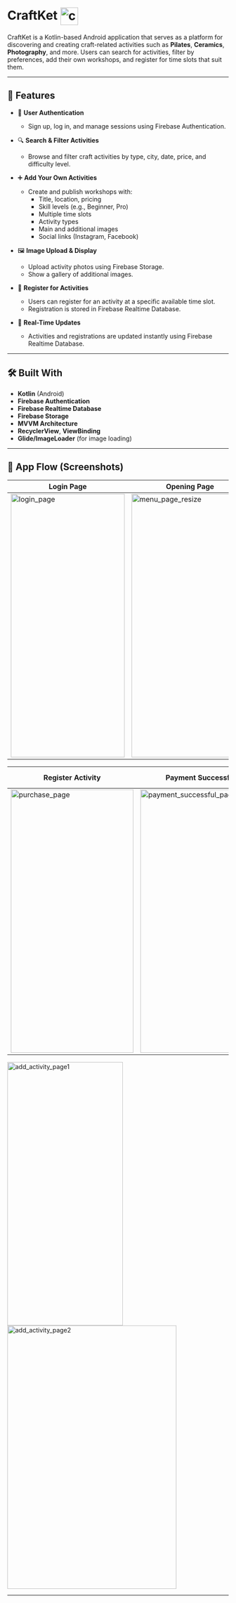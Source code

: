 # CraftKet <img width="40" height="40" alt="crafket_logo" align="center" src="https://github.com/user-attachments/assets/12312c40-35a4-43b0-974a-cf3ab603e400" />

CraftKet is a Kotlin-based Android application that serves as a platform for discovering and creating craft-related activities such as **Pilates**, **Ceramics**, **Photography**, and more. Users can search for activities, filter by preferences, add their own workshops, and register for time slots that suit them.

---

## 🚀 Features

- 🔐 **User Authentication**
  - Sign up, log in, and manage sessions using Firebase Authentication.

- 🔍 **Search & Filter Activities**
  - Browse and filter craft activities by type, city, date, price, and difficulty level.

- ➕ **Add Your Own Activities**
  - Create and publish workshops with:
    - Title, location, pricing
    - Skill levels (e.g., Beginner, Pro)
    - Multiple time slots
    - Activity types
    - Main and additional images
    - Social links (Instagram, Facebook)

- 🖼️ **Image Upload & Display**
  - Upload activity photos using Firebase Storage.
  - Show a gallery of additional images.

- 📝 **Register for Activities**
  - Users can register for an activity at a specific available time slot.
  - Registration is stored in Firebase Realtime Database.

- 🔄 **Real-Time Updates**
  - Activities and registrations are updated instantly using Firebase Realtime Database.

---

## 🛠️ Built With

- **Kotlin** (Android)
- **Firebase Authentication**
- **Firebase Realtime Database**
- **Firebase Storage**
- **MVVM Architecture**
- **RecyclerView**, **ViewBinding**
- **Glide/ImageLoader** (for image loading)

---

## 📸 App Flow (Screenshots)

| Login Page |  Opening Page  | Search Activities | Filters | Activity Info | Activity Aviabality |
|------------|----------------|-------------------|---------|---------------|---------------------|
| <img width="259" height="600" alt="login_page" src="https://github.com/user-attachments/assets/22aeb04e-6aae-4ef3-8ec5-b1e20380d062" /> | <img width="266" height="600" alt="menu_page_resize" src="https://github.com/user-attachments/assets/b2630c8a-a65d-4357-8c62-b9dd37813df6" />|<img width="281" height="600" alt="search_page" src="https://github.com/user-attachments/assets/7915c07c-e5e6-4b0c-80bd-07809c9128cd" /> | <img width="281" height="600" alt="filters_page" src="https://github.com/user-attachments/assets/39898760-301c-4264-9d2b-c4c7e74c471c" /> | <img width="283" height="600" alt="more_info_page" src="https://github.com/user-attachments/assets/25257b57-8999-41f2-8dcb-adce3418695c" /> | <img width="275" height="600" alt="app_registration_page" src="https://github.com/user-attachments/assets/e1a70a80-a2a2-44bc-aa05-60e7bfee543e" />

| Register Activity |  Payment Successfull  | Add Activities |
|-------------------|-----------------------|----------------|
| <img width="279" height="600" alt="purchase_page" src="https://github.com/user-attachments/assets/ed3e8930-d5fd-42ce-b5af-93a4bf132593" /> | <img width="280" height="600" alt="payment_successful_page" src="https://github.com/user-attachments/assets/f781a807-80e3-41ae-bfaa-ea0dea8b5b3f" /> | <div style="display: flex; gap: 10px;">
<img width="263" height="600" alt="add_activity_page1" src="https://github.com/user-attachments/assets/00e9f07d-b51b-45b3-9b9d-3ec4f6a982e5" /> 
<img width="385" height="600" alt="add_activity_page2" src="https://github.com/user-attachments/assets/1a0447ad-63f9-4121-844a-03bf8e1cbb46" />
</div>






---
